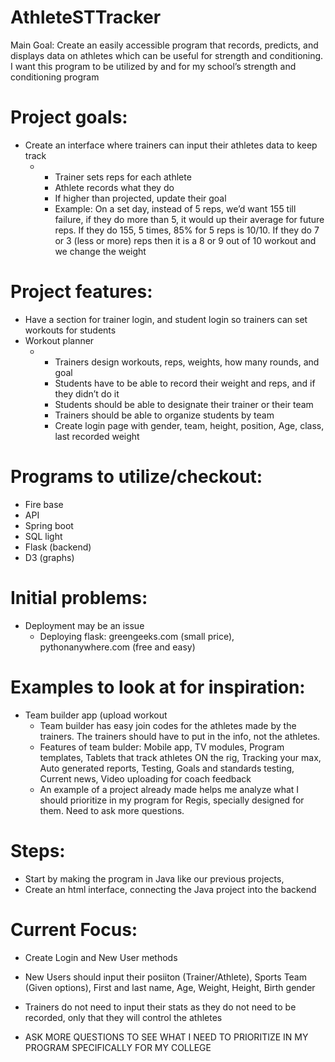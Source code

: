 # AthleteSTTracker
Main Goal: Create an easily accessible program that records, predicts, and displays data on athletes which can be useful for strength and conditioning. I want this program to be utilized by and for my school’s strength and conditioning program


# Project goals: 
- Create an interface where trainers can input their athletes data to keep track
  - * Trainer sets reps for each athlete
    * Athlete records what they do
    * If higher than projected, update their goal
    * Example: On a set day, instead of 5 reps, we’d want 155 till failure, if they do more than 5, it would up their average for future                   reps. If they do 155, 5 times, 85% for 5 reps is 10/10. If they do 7 or 3 (less or more) reps then it is a 8 or 9 out of 10                 workout and we change the weight
   
# Project features:
- Have a section for trainer login, and student login so trainers can set workouts for students
- Workout planner
  - * Trainers design workouts, reps, weights, how many rounds, and goal
    * Students have to be able to record their weight and reps, and if they didn’t do it
    * Students should be able to designate their trainer or their team
    * Trainers should be able to organize students by team
    * Create login page with gender, team, height, position, Age, class, last recorded weight

# Programs to utilize/checkout:
- Fire base
- API
- Spring boot
- SQL light
- Flask (backend)
- D3 (graphs)

# Initial problems:
- Deployment may be an issue
  - Deploying flask: greengeeks.com (small price), pythonanywhere.com (free and easy)

# Examples to look at for inspiration:
- Team builder app (upload workout
  - Team builder has easy join codes for the athletes made by the trainers. The trainers should have to put in the info, not the athletes.
  - Features of team bulder: Mobile app, TV modules, Program templates, Tablets that track athletes ON the rig, Tracking your max, Auto generated reports, Testing, Goals and standards testing, Current news, Video uploading for coach feedback
  - An example of a project already made helps me analyze what I should prioritize in my program for Regis, specially designed for them. Need to ask more questions.
  
# Steps:
- Start by making the program in Java like our previous projects,
- Create an html interface, connecting the Java project into the backend

# Current Focus:
- Create Login and New User methods
- New Users should input their posiiton (Trainer/Athlete), Sports Team (Given options), First and last name, Age, Weight, Height, Birth gender
- Trainers do not need to input their stats as they do not need to be recorded, only that they will control the athletes

- ASK MORE QUESTIONS TO SEE WHAT I NEED TO PRIORITIZE IN MY PROGRAM SPECIFICALLY FOR MY COLLEGE


